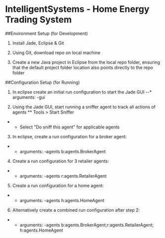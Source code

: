 # IntelligentSystems - Home Energy Trading System 


##Environment Setup (for Development)

1. Install Jade, Eclipse & Git

2. Using Git, download repo on local machine

3. Create a new Java project in Eclipse from the local repo folder, ensuring that the default project folder location also points directly to the repo folder


##Configuration Setup (for Running)

1. In eclipse create an initial run configuration to start the Jade GUI
--* arguments: -gui
	
2. Using the Jade GUI, start running a sniffer agent to track all actions of agents
** Tools > Start Sniffer
* * Select "Do sniff this agent" for applicable agents

3. In eclipse, create a run configuration for a broker agent:
* * arguments: -agents b:agents.BrokerAgent
	
4. Create a run configuration for 3 retailer agents:
* * arguments: -agents r:agents.RetailerAgent
	
5. Create a run configuration for a home agent:
* * arguments: -agents h:agents.HomeAgent
	
6. Alternatively create a combined run configuration after step 2:
* * arguments: -agents b:agents.BrokerAgent;r:agents.RetailerAgent; h:agents.HomeAgent
